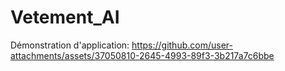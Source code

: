 # Vetement_AI
Démonstration d'application:
https://github.com/user-attachments/assets/37050810-2645-4993-89f3-3b217a7c6bbe
